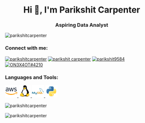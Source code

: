 <h1 align="center">Hi 👋, I'm Parikshit Carpenter</h1>
<h3 align="center">Aspiring Data Analyst</h3>

<p align="left"> <img src="https://komarev.com/ghpvc/?username=parikshitcarpenter&label=Profile%20views&color=0e75b6&style=flat" alt="parikshitcarpenter" /> </p>

<h3 align="left">Connect with me:</h3>
<p align="left">
<a href="https://www.linkedin.com/in/parikshitcarpenter" target="blank"><img align="center" src="https://raw.githubusercontent.com/rahuldkjain/github-profile-readme-generator/master/src/images/icons/Social/linked-in-alt.svg" alt="parikshitcarpenter" height="30" width="40" /></a>
<a href="https://www.kaggle.com/parikshitcarpenter" target="blank"><img align="center" src="https://raw.githubusercontent.com/rahuldkjain/github-profile-readme-generator/master/src/images/icons/Social/kaggle.svg" alt="parikshit carpenter" height="30" width="40" /></a>
<a href="https://www.hackerrank.com/parikshit9584" target="blank"><img align="center" src="https://raw.githubusercontent.com/rahuldkjain/github-profile-readme-generator/master/src/images/icons/Social/hackerrank.svg" alt="parikshit9584" height="30" width="40" /></a>
<a href="https://discord.gg/ON3X4OT#4210" target="blank"><img align="center" src="https://raw.githubusercontent.com/rahuldkjain/github-profile-readme-generator/master/src/images/icons/Social/discord.svg" alt="ON3X4OT#4210" height="30" width="40" /></a>
</p>

<h3 align="left">Languages and Tools:</h3>
<p align="left"> <a href="https://aws.amazon.com" target="_blank" rel="noreferrer"> <img src="https://raw.githubusercontent.com/devicons/devicon/master/icons/amazonwebservices/amazonwebservices-original-wordmark.svg" alt="aws" width="40" height="40"/> </a> <a href="https://www.linux.org/" target="_blank" rel="noreferrer"> <img src="https://raw.githubusercontent.com/devicons/devicon/master/icons/linux/linux-original.svg" alt="linux" width="40" height="40"/> </a> <a href="https://www.mysql.com/" target="_blank" rel="noreferrer"> <img src="https://raw.githubusercontent.com/devicons/devicon/master/icons/mysql/mysql-original-wordmark.svg" alt="mysql" width="40" height="40"/> </a> <a href="https://www.python.org" target="_blank" rel="noreferrer"> <img src="https://raw.githubusercontent.com/devicons/devicon/master/icons/python/python-original.svg" alt="python" width="40" height="40"/> </a> </p>

<p><img align="center" src="https://github-readme-stats.vercel.app/api/top-langs?username=parikshitcarpenter&show_icons=true&locale=en&layout=compact" alt="parikshitcarpenter" /></p>

<p><img align="center" src="https://github-readme-streak-stats.herokuapp.com/?user=parikshitcarpenter&" alt="parikshitcarpenter" /></p>

